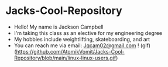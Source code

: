 # Jacks-Cool-Repository
- Hello! My name is Jackson Campbell
- I'm taking this class as an elective for my engineering degree
- My hobbies include weightlifting, skateboarding, and art
- You can reach me via email: Jqcam02@gmail.com
! (gif)(https://github.com/AtomikVomit/Jacks-Cool-Repository/blob/main/linux-linux-users.gif)
